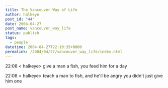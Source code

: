 ```yaml
---
title: The Vancouver Way of Life
author: halkeye
post_id: "44"
date: 2004-04-27
post_name: vancouver_way_life
status: publish
tags:
  - people
datetime: 2004-04-27T22:10:35+0800
permalink: /2004/04/27/vancouver_way_life/index.html
---
```


22:08 &lt; halkeye&gt; give a man a fish, you feed him for a day  

22:08 &lt; halkeye&gt; teach a man to fish, and he'll be angry you didn't just give him one
